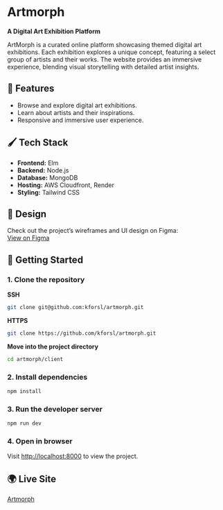 # Artmorph
**A Digital Art Exhibition Platform**

ArtMorph is a curated online platform showcasing themed digital art exhibitions. Each exhibition explores a unique concept, featuring a select group of artists and their works. The website provides an immersive experience, blending visual storytelling with detailed artist insights.  

## 🌟 Features
- Browse and explore digital art exhibitions.  
- Learn about artists and their inspirations.  
- Responsive and immersive user experience.  

## 🖌️ Tech Stack  
- **Frontend:** Elm   
- **Backend:** Node.js  
- **Database:** MongoDB   
- **Hosting:** AWS Cloudfront, Render
- **Styling:** Tailwind CSS  

## 🎨 Design
Check out the project’s wireframes and UI design on Figma:  
[View on Figma](https://www.figma.com/design/ERrkdce4MS2D1jZefU24sp/ArtMorph?node-id=0-1&t=1OAo7xbh1sYFKBac-1)  

## 🚀 Getting Started

### 1. Clone the repository 

**SSH**
```sh  
git clone git@github.com:kforsl/artmorph.git
```  

**HTTPS**
```sh  
git clone https://github.com/kforsl/artmorph.git
```  

**Move into the project directory**
```sh  
cd artmorph/client 
```

### 2. Install dependencies 
```sh
npm install 
```

### 3. Run the developer server 
```sh
npm run dev
```

### 4. Open in browser 
Visit [http://localhost:8000]() to view the project.

## 🌍 Live Site 
[Artmorph](https://d1964um5pbaqp4.cloudfront.net/)
